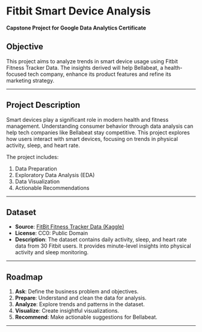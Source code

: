 # Fitbit Smart Device Analysis  
**Capstone Project for Google Data Analytics Certificate**

## **Objective**  
This project aims to analyze trends in smart device usage using Fitbit Fitness Tracker Data. The insights derived will help Bellabeat, a health-focused tech company, enhance its product features and refine its marketing strategy.

---

## **Project Description**  
Smart devices play a significant role in modern health and fitness management. Understanding consumer behavior through data analysis can help tech companies like Bellabeat stay competitive. This project explores how users interact with smart devices, focusing on trends in physical activity, sleep, and heart rate.  

The project includes:  
1. Data Preparation  
2. Exploratory Data Analysis (EDA)  
3. Data Visualization  
4. Actionable Recommendations  

---

## **Dataset**  
- **Source**: [FitBit Fitness Tracker Data (Kaggle)](https://www.kaggle.com/datasets/arashnic/fitbit)  
- **License**: CC0: Public Domain  
- **Description**: The dataset contains daily activity, sleep, and heart rate data from 30 Fitbit users. It provides minute-level insights into physical activity and sleep monitoring.  

---

## **Roadmap**  
1. **Ask**: Define the business problem and objectives.  
2. **Prepare**: Understand and clean the data for analysis.  
3. **Analyze**: Explore trends and patterns in the dataset.  
4. **Visualize**: Create insightful visualizations.  
5. **Recommend**: Make actionable suggestions for Bellabeat.  

---
